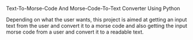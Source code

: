 Text-To-Morse-Code And Morse-Code-To-Text Converter Using Python

Depending on what the user wants, this project is aimed at getting an input text 
from the user and convert it to a morse code and also getting the 
input morse code from a user and convert it to a readable text. 
